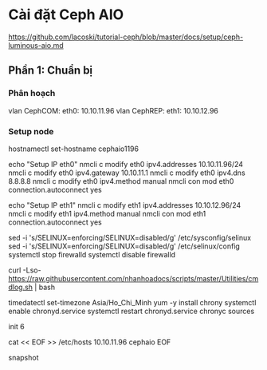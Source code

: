 # Cài đặt Ceph AIO

https://github.com/lacoski/tutorial-ceph/blob/master/docs/setup/ceph-luminous-aio.md

## Phần 1: Chuẩn bị

### Phân hoạch

vlan CephCOM: eth0: 10.10.11.96
vlan CephREP: eth1: 10.10.12.96

### Setup node

hostnamectl set-hostname cephaio1196

echo "Setup IP eth0"
nmcli c modify eth0 ipv4.addresses 10.10.11.96/24
nmcli c modify eth0 ipv4.gateway 10.10.11.1
nmcli c modify eth0 ipv4.dns 8.8.8.8
nmcli c modify eth0 ipv4.method manual
nmcli con mod eth0 connection.autoconnect yes

echo "Setup IP eth1"
nmcli c modify eth1 ipv4.addresses 10.10.12.96/24
nmcli c modify eth1 ipv4.method manual
nmcli con mod eth1 connection.autoconnect yes

sed -i 's/SELINUX=enforcing/SELINUX=disabled/g' /etc/sysconfig/selinux
sed -i 's/SELINUX=enforcing/SELINUX=disabled/g' /etc/selinux/config
systemctl stop firewalld
systemctl disable firewalld

curl -Lso- https://raw.githubusercontent.com/nhanhoadocs/scripts/master/Utilities/cmdlog.sh | bash

timedatectl set-timezone Asia/Ho_Chi_Minh
yum -y install chrony
systemctl enable chronyd.service
systemctl restart chronyd.service
chronyc sources

init 6

cat << EOF >> /etc/hosts
10.10.11.96 cephaio
EOF

snapshot